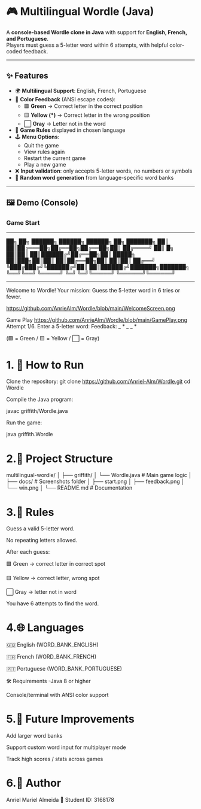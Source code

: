 # 🎮 Multilingual Wordle (Java)

A **console-based Wordle clone in Java** with support for **English, French, and Portuguese**.  
Players must guess a 5-letter word within 6 attempts, with helpful color-coded feedback.  

---

## ✨ Features

- 🌍 **Multilingual Support**: English, French, Portuguese  
- 🎨 **Color Feedback** (ANSI escape codes):
  - 🟩 **Green** → Correct letter in the correct position  
  - 🟨 **Yellow (\*)** → Correct letter in the wrong position  
  - ⬜ **Gray** → Letter not in the word  
- 📜 **Game Rules** displayed in chosen language  
- 🕹️ **Menu Options**:
  - Quit the game  
  - View rules again  
  - Restart the current game  
  - Play a new game  
- ❌ **Input validation**: only accepts 5-letter words, no numbers or symbols  
- 🔀 **Random word generation** from language-specific word banks  

---

## 🖼️ Demo (Console)

### Game Start
*************************************************************************************
██╗    ██╗ ██████╗ ██████╗ ██████╗ ██╗     ███████╗
██║    ██║██╔═══██╗██╔══██╗██╔══██╗██║     ██╔════╝
██║ █╗ ██║██║   ██║██████╔╝██╔══██╗██║     █████╗  
██║███╗██║██║   ██║██╔══██╗██║  ██║██║     ██╔══╝  
╚███╔███╔╝╚██████╔╝██║  ██║██████╔╝███████╗███████╗
 ╚══╝╚══╝  ╚═════╝ ╚═╝  ╚═╝╚═════╝ ╚══════╝╚══════╝
*************************************************************************************
Welcome to Wordle!
Your mission: Guess the 5-letter word in 6 tries or fewer.

<https://github.com/AnrieAlm/Wordle/blob/main/WelcomeScreen.png>

Game Play
<https://github.com/AnrieAlm/Wordle/blob/main/GamePlay.png>
Attempt 1/6. Enter a 5-letter word:
Feedback: _  *  _  _  *

(🟩 = Green / 🟨 = Yellow / ⬜ = Gray)

# 1. 🚀 How to Run

Clone the repository: git clone https://github.com/Anriel-Alm/Wordle.git
cd Wordle

Compile the Java program:

javac griffith/Wordle.java


Run the game:

java griffith.Wordle

# 2.📂 Project Structure
multilingual-wordle/
│
├── griffith/
│   └── Wordle.java    # Main game logic
│
├── docs/              # Screenshots folder
│   ├── start.png
│   ├── feedback.png
│   └── win.png
│
└── README.md          # Documentation

# 3.📝 Rules

Guess a valid 5-letter word.

No repeating letters allowed.

After each guess:

🟩 Green → correct letter in correct spot

🟨 Yellow → correct letter, wrong spot

⬜ Gray → letter not in word

You have 6 attempts to find the word.

# 4.🌐 Languages

🇬🇧 English (WORD_BANK_ENGLISH)

🇫🇷 French (WORD_BANK_FRENCH)

🇵🇹 Portuguese (WORD_BANK_PORTUGUESE)

🛠️ Requirements -Java 8 or higher

Console/terminal with ANSI color support

# 5.📌 Future Improvements

Add larger word banks

Support custom word input for multiplayer mode

Track high scores / stats across games

# 6.👤 Author

Anriel Mariel Almeida
📌 Student ID: 3168178
